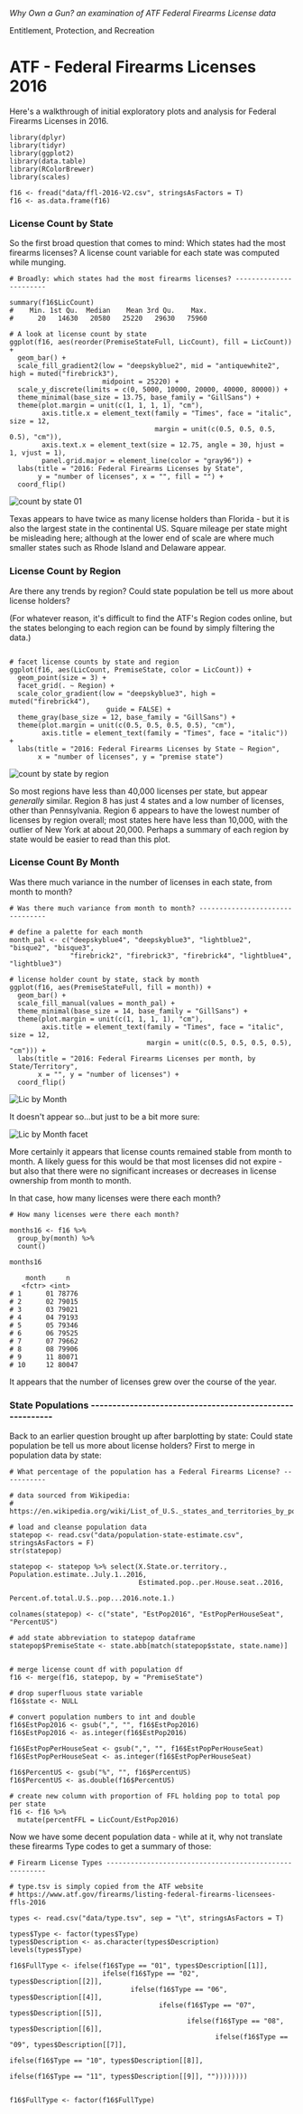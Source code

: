 _Why Own a Gun? an examination of ATF Federal Firearms License data_

Entitlement, Protection, and Recreation

# ATF - Federal Firearms Licenses 2016

Here's a walkthrough of initial exploratory plots and analysis for Federal Firearms Licenses in 2016. 

```{r}
library(dplyr)
library(tidyr)
library(ggplot2)
library(data.table)
library(RColorBrewer)
library(scales)

f16 <- fread("data/ffl-2016-V2.csv", stringsAsFactors = T)
f16 <- as.data.frame(f16)
```

### License Count by State
So the first broad question that comes to mind: Which states had the most firearms licenses? A license count variable for each state was computed while munging.

```{r}
# Broadly: which states had the most firearms licenses? -----------------------

summary(f16$LicCount)
#    Min. 1st Qu.  Median    Mean 3rd Qu.    Max. 
#      20   14630   20580   25220   29630   75960

# A look at license count by state
ggplot(f16, aes(reorder(PremiseStateFull, LicCount), fill = LicCount)) + 
  geom_bar() +
  scale_fill_gradient2(low = "deepskyblue2", mid = "antiquewhite2", high = muted("firebrick3"),
                       midpoint = 25220) +
  scale_y_discrete(limits = c(0, 5000, 10000, 20000, 40000, 80000)) +
  theme_minimal(base_size = 13.75, base_family = "GillSans") +
  theme(plot.margin = unit(c(1, 1, 1, 1), "cm"),
        axis.title.x = element_text(family = "Times", face = "italic", size = 12,
                                    margin = unit(c(0.5, 0.5, 0.5, 0.5), "cm")),
        axis.text.x = element_text(size = 12.75, angle = 30, hjust = 1, vjust = 1),
        panel.grid.major = element_line(color = "gray96")) +
  labs(title = "2016: Federal Firearms Licenses by State",
       y = "number of licenses", x = "", fill = "") +
  coord_flip()
```
![count by state 01](R_plots/2016-LicCountByMonthByState.png)

Texas appears to have twice as many license holders than Florida - but it is also the largest state in the continental US. Square mileage per state might be misleading here; although at the lower end of scale are where much smaller states such as Rhode Island and Delaware appear. 

### License Count by Region

Are there any trends by region? Could state population be tell us more about license holders? 

(For whatever reason, it's difficult to find the ATF's Region codes online, but the states belonging to each region can be found by simply filtering the data.)

```{r}

# facet license counts by state and region 
ggplot(f16, aes(LicCount, PremiseState, color = LicCount)) +
  geom_point(size = 3) +
  facet_grid(. ~ Region) +
  scale_color_gradient(low = "deepskyblue3", high = muted("firebrick4"),
                        guide = FALSE) +
  theme_gray(base_size = 12, base_family = "GillSans") +
  theme(plot.margin = unit(c(0.5, 0.5, 0.5, 0.5), "cm"),
        axis.title = element_text(family = "Times", face = "italic")) +
  labs(title = "2016: Federal Firearms Licenses by State ~ Region",
       x = "number of licenses", y = "premise state")
```
![count by state by region](R_plots/2016-LicCountRegion.png)

So most regions have less than 40,000 licenses per state, but appear _generally_ similar. Region 8 has just 4 states and a low number of licenses, other than Pennsylvania. Region 6 appears to have the lowest number of licenses by region overall; most states here have less than 10,000, with the outlier of New York at about 20,000. Perhaps a summary of each region by state would be easier to read than this plot. 


### License Count By Month

Was there much variance in the number of licenses in each state, from month to month?

```{r}
# Was there much variance from month to month? --------------------------------

# define a palette for each month
month_pal <- c("deepskyblue4", "deepskyblue3", "lightblue2", "bisque2", "bisque3",
               "firebrick2", "firebrick3", "firebrick4", "lightblue4", "lightblue3")

# license holder count by state, stack by month
ggplot(f16, aes(PremiseStateFull, fill = month)) + 
  geom_bar() +
  scale_fill_manual(values = month_pal) +
  theme_minimal(base_size = 14, base_family = "GillSans") +
  theme(plot.margin = unit(c(1, 1, 1, 1), "cm"),
        axis.title = element_text(family = "Times", face = "italic", size = 12,
                                  margin = unit(c(0.5, 0.5, 0.5, 0.5), "cm"))) +
  labs(title = "2016: Federal Firearms Licenses per month, by State/Territory", 
       x = "", y = "number of licenses") +
  coord_flip()
```

![Lic by Month](R_plots/2016-LicCountMonthly.png)

It doesn't appear so...but just to be a bit more sure:

![Lic by Month facet](R_plots/2016-LicCountMonthlyFacet.png)

More certainly it appears that license counts remained stable from month to month. A likely guess for this would be that most licenses did not expire - but also that there were no significant increases or decreases in license ownership from month to month. 

In that case, how many licenses were there each month? 

```{r}
# How many licenses were there each month? 

months16 <- f16 %>%
  group_by(month) %>%
  count()

months16 

    month     n
   <fctr> <int>
# 1      01 78776
# 2      02 79015
# 3      03 79021
# 4      04 79193
# 5      05 79346
# 6      06 79525
# 7      07 79662
# 8      08 79906
# 9      11 80071
# 10     12 80047
```

It appears that the number of licenses grew over the course of the year.

### State Populations ---------------------------------------------------------

Back to an earlier question brought up after barplotting by state: Could state population be tell us more about license holders? First to merge in population data by state:

```{r}
# What percentage of the population has a Federal Firearms License? -----------

# data sourced from Wikipedia: 
# https://en.wikipedia.org/wiki/List_of_U.S._states_and_territories_by_population#States_and_territories

# load and cleanse population data
statepop <- read.csv("data/population-state-estimate.csv", stringsAsFactors = F)
str(statepop)

statepop <- statepop %>% select(X.State.or.territory., Population.estimate..July.1..2016, 
                                Estimated.pop..per.House.seat..2016,
                                Percent.of.total.U.S..pop...2016.note.1.)

colnames(statepop) <- c("state", "EstPop2016", "EstPopPerHouseSeat", "PercentUS")

# add state abbreviation to statepop dataframe
statepop$PremiseState <- state.abb[match(statepop$state, state.name)]


# merge license count df with population df 
f16 <- merge(f16, statepop, by = "PremiseState")

# drop superfluous state variable
f16$state <- NULL

# convert population numbers to int and double
f16$EstPop2016 <- gsub(",", "", f16$EstPop2016)
f16$EstPop2016 <- as.integer(f16$EstPop2016)

f16$EstPopPerHouseSeat <- gsub(",", "", f16$EstPopPerHouseSeat)
f16$EstPopPerHouseSeat <- as.integer(f16$EstPopPerHouseSeat)

f16$PercentUS <- gsub("%", "", f16$PercentUS)
f16$PercentUS <- as.double(f16$PercentUS)

# create new column with proportion of FFL holding pop to total pop per state
f16 <- f16 %>%
  mutate(percentFFL = LicCount/EstPop2016)
```


Now we have some decent population data - while at it, why not translate these firearms Type codes to get a summary of those: 


```{r}
# Firearm License Types -------------------------------------------------------

# type.tsv is simply copied from the ATF website
# https://www.atf.gov/firearms/listing-federal-firearms-licensees-ffls-2016

types <- read.csv("data/type.tsv", sep = "\t", stringsAsFactors = T)

types$Type <- factor(types$Type)
types$Description <- as.character(types$Description)
levels(types$Type)

f16$FullType <- ifelse(f16$Type == "01", types$Description[[1]], 
                       ifelse(f16$Type == "02", types$Description[[2]],
                              ifelse(f16$Type == "06", types$Description[[4]],
                                     ifelse(f16$Type == "07", types$Description[[5]],
                                            ifelse(f16$Type == "08", types$Description[[6]],
                                                   ifelse(f16$Type == "09", types$Description[[7]],
                                                          ifelse(f16$Type == "10", types$Description[[8]],
                                                                 ifelse(f16$Type == "11", types$Description[[9]], ""))))))))


f16$FullType <- factor(f16$FullType)
```

















